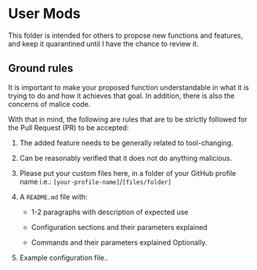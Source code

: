 # User Mods

This folder is intended for others to propose new functions and features, and keep it quarantined until I have the chance to review it.

## Ground rules

It is important to make your proposed function understandable in what it is trying to do and how it achieves that goal. In addition, there is also the concerns of malice code.

With that in mind, the following are rules that are to be strictly followed for the Pull Request (PR) to be accepted:

1. The added feature needs to be generally related to tool-changing.

2. Can be reasonably verified that it does not do anything malicious.

3. Please put your custom files here, in a folder of your GitHub profile name i.e.: `[your-profile-name]`/`[files/folder]`

4. A `README.md` file with:
   
   - 1-2 paragraphs with description of expected use
   
   - Configuration sections and their parameters explained
   
   - Commands and their parameters explained Optionally.

5. Example configuration file..
